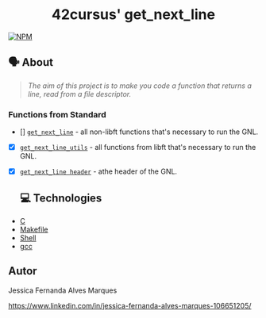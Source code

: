 <h1 align="center">
	42cursus' get_next_line
</h1>

[![NPM](https://img.shields.io/npm/l/react)](https://github.com/nandajfa/get_next_line/blob/main/LICENSE)

  ## 🗣️ About

> _The aim of this project is to make you code a function that returns a line, read from a file descriptor._

### Functions from Standard

- [] [`get_next_line`](https://github.com/nandajfa/get_next_line/blob/main/get_next_line.c)				- all non-libft functions that's necessary to run the GNL.
- [x] [`get_next_line_utils`](https://github.com/nandajfa/get_next_line/blob/main/get_next_line_utils.c)	-  all functions from libft that's necessary to run the GNL.
- [x] [`get_next_line header`](https://github.com/nandajfa/get_next_line/blob/main/get_next_line.h)			- athe header of the GNL.

  ## :computer: Technologies

* [C](https://devdocs.io/)
* [Makefile](https://www.gnu.org/software/make/manual/make.html)
* [Shell](https://unixguide.readthedocs.io/en/latest/unixcheatsheet/)
* [gcc](https://terminaldeinformacao.com/2015/10/08/como-instalar-e-configurar-o-gcc-no-windows-mingw/)

 ## Autor

Jessica Fernanda Alves Marques

https://www.linkedin.com/in/jessica-fernanda-alves-marques-106651205/

